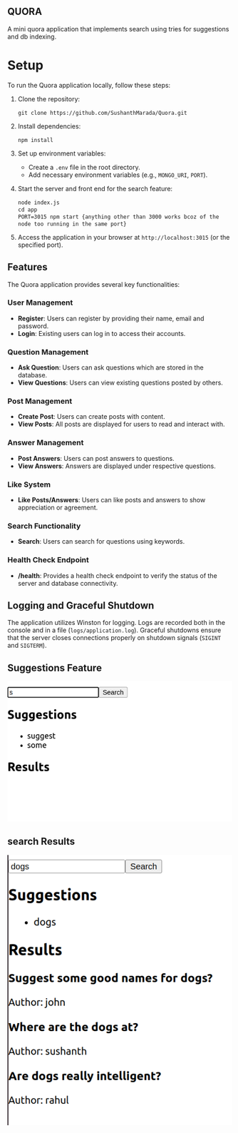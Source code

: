 ## QUORA

A mini quora application that implements search using tries for suggestions and db indexing.

# Setup
To run the Quora application locally, follow these steps:

1. Clone the repository:
    ```
    git clone https://github.com/SushanthMarada/Quora.git
    ```
2. Install dependencies:
   ```
   npm install
   ```

3. Set up environment variables:
   - Create a `.env` file in the root directory.
   - Add necessary environment variables (e.g., `MONGO_URI`, `PORT`).

4. Start the server and front end for the search feature:
   ```
   node index.js
   cd app
   PORT=3015 npm start {anything other than 3000 works bcoz of the node too running in the same port}
   ```

5. Access the application in your browser at `http://localhost:3015` (or the specified port).

<a name="features"></a>
## Features

The Quora application provides several key functionalities:

<a name="user-management"></a>
### User Management

- **Register**: Users can register by providing their name, email and password.
- **Login**: Existing users can log in to access their accounts.

<a name="question-management"></a>
### Question Management

- **Ask Question**: Users can ask questions which are stored in the database.
- **View Questions**: Users can view existing questions posted by others.

<a name="post-management"></a>
### Post Management

- **Create Post**: Users can create posts with content.
- **View Posts**: All posts are displayed for users to read and interact with.

<a name="answer-management"></a>
### Answer Management

- **Post Answers**: Users can post answers to questions.
- **View Answers**: Answers are displayed under respective questions.

<a name="like-system"></a>
### Like System

- **Like Posts/Answers**: Users can like posts and answers to show appreciation or agreement.

<a name="search-functionality"></a>
### Search Functionality

- **Search**: Users can search for questions using keywords.

<a name="health-check-endpoint"></a>
### Health Check Endpoint

- **/health**: Provides a health check endpoint to verify the status of the server and database connectivity.

<a name="logging-and-graceful-shutdown"></a>
## Logging and Graceful Shutdown

The application utilizes Winston for logging. Logs are recorded both in the console and in a file (`logs/application.log`). Graceful shutdowns ensure that the server closes connections properly on shutdown signals (`SIGINT` and `SIGTERM`).

## Suggestions Feature
![Suggestions](image.png)

## search Results 
![Question Results](image-1.png)
